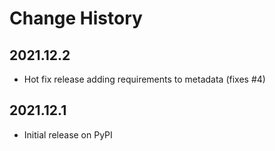 # Change History

## 2021.12.2

* Hot fix release adding requirements to metadata (fixes #4)

## 2021.12.1

* Initial release on PyPI
